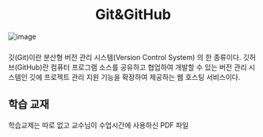 <h1 align="center">Git&GitHub</h1>

![image](https://user-images.githubusercontent.com/101855570/204326492-46841cca-9c68-4ee2-826e-9ec7d8cf3863.png)<h3></h3>

깃(Git)이란 분산형 버전 관리 시스템(Version Control System) 의 한 종류이다. 깃허브(GitHub)란 컴퓨터 프로그램 소스를 공유하고 협업하여 개발할 수 있는 버전 관리 시스템인 깃에 프로젝트 관리 지원 기능을 확장하여 제공하는 웹 호스팅 서비스이다.

## 학습 교재

학습교제는 따로 없고 교수님이 수업시간에 사용하신 PDF 파일
